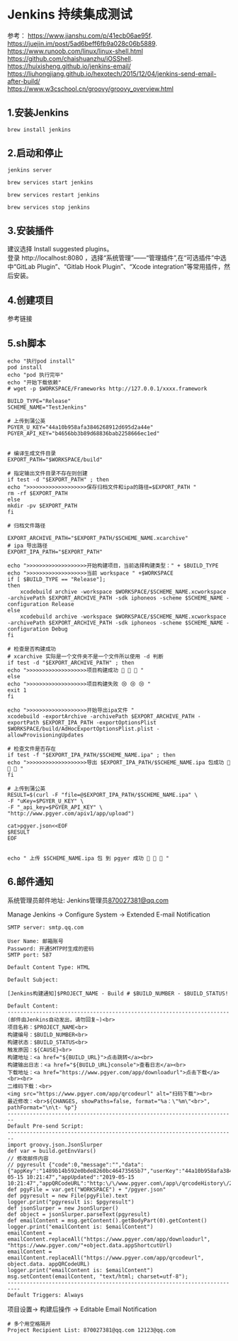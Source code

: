 # Jenkins 持续集成测试

参考：
https://www.jianshu.com/p/41ecb06ae95f.  
https://juejin.im/post/5ad6beff6fb9a028c06b5889.  
https://www.runoob.com/linux/linux-shell.html  
https://github.com/chaishuanzhu/iOSShell.   
https://huixisheng.github.io/jenkins-email/  
https://liuhongjiang.github.io/hexotech/2015/12/04/jenkins-send-email-after-build/     
https://www.w3cschool.cn/groovy/groovy_overview.html   

## 1.安装Jenkins
```
brew install jenkins
```

## 2.启动和停止
```
jenkins server

brew services start jenkins

brew services restart jenkins

brew services stop jenkins
```

## 3.安装插件 
建议选择 Install suggested plugins。  
登录 http://localhost:8080 ，选择“系统管理”——“管理插件”,在“可选插件”中选中“GitLab Plugin”、“Gitlab Hook Plugin”、“Xcode integration"等常用插件，然后安装。

## 4.创建项目
参考链接 
## 5.sh脚本
```
echo "执行pod install"
pod install
echo "pod 执行完毕"
echo "开始下载依赖"
# wget -p $WORKSPACE/Frameworks http://127.0.0.1/xxxx.framework
```

```
BUILD_TYPE="Release"
SCHEME_NAME="TestJenkins"

# 上传到蒲公英
PGYER_U_KEY="44a10b958afa3846268912d695d2a44e"
PGYER_API_KEY="b4656bb3b89d68836bab2258666ec1ed"


# 编译生成文件目录
EXPORT_PATH="$WORKSPACE/build"

# 指定输出文件目录不存在则创建
if test -d "$EXPORT_PATH" ; then
echo ">>>>>>>>>>>>>>>>>>>保存归档文件和ipa的路径=$EXPORT_PATH "
rm -rf $EXPORT_PATH
else
mkdir -pv $EXPORT_PATH
fi

# 归档文件路径

EXPORT_ARCHIVE_PATH="$EXPORT_PATH/$SCHEME_NAME.xcarchive"
# ipa 导出路径
EXPORT_IPA_PATH="$EXPORT_PATH"

echo ">>>>>>>>>>>>>>>>>>>开始构建项目，当前选择构建类型：" + $BUILD_TYPE 
echo ">>>>>>>>>>>>>>>>>>>当前 workspace " +$WORKSPACE
if [ $BUILD_TYPE == "Release"]; 
then 
	xcodebuild archive -workspace $WORKSPACE/$SCHEME_NAME.xcworkspace -archivePath $EXPORT_ARCHIVE_PATH -sdk iphoneos -scheme $SCHEME_NAME -configuration Release
else 
	xcodebuild archive -workspace $WORKSPACE/$SCHEME_NAME.xcworkspace -archivePath $EXPORT_ARCHIVE_PATH -sdk iphoneos -scheme $SCHEME_NAME -configuration Debug
fi

# 检查是否构建成功
# xcarchive 实际是一个文件夹不是一个文件所以使用 -d 判断
if test -d "$EXPORT_ARCHIVE_PATH" ; then
echo ">>>>>>>>>>>>>>>>>>>项目构建成功 🚀 🚀 🚀 "
else
echo ">>>>>>>>>>>>>>>>>>>项目构建失败 😢 😢 😢 "
exit 1
fi

echo ">>>>>>>>>>>>>>>>>>>开始导出ipa文件 "
xcodebuild -exportArchive -archivePath $EXPORT_ARCHIVE_PATH -exportPath $EXPORT_IPA_PATH -exportOptionsPlist $WORKSPACE/build/AdHocExportOptionsPlist.plist -allowProvisioningUpdates

# 检查文件是否存在
if test -f "$EXPORT_IPA_PATH/$SCHEME_NAME.ipa" ; then
echo ">>>>>>>>>>>>>>>>>>>导出 $EXPORT_IPA_PATH/$SCHEME_NAME.ipa 包成功 🎉 🎉 🎉 "
fi

# 上传到蒲公英
RESULT=$(curl -F "file=@$EXPORT_IPA_PATH/$SCHEME_NAME.ipa" \
-F "uKey=$PGYER_U_KEY" \
-F "_api_key=$PGYER_API_KEY" \
"http://www.pgyer.com/apiv1/app/upload")

cat>pgyer.json<<EOF
$RESULT
EOF


echo " 上传 $SCHEME_NAME.ipa 包 到 pgyer 成功 🎉 🎉 🎉 "
```

## 6.邮件通知

系统管理员邮件地址: Jenkins管理员<870027381@qq.com>

Manage Jenkins -> Configure System -> Extended E-mail Notification
```
SMTP server: smtp.qq.com 

User Name: 邮箱账号
Password: 开通SMTP时生成的密码
SMTP port: 587

Default Content Type: HTML

Default Subject: 

[Jenkins构建通知]$PROJECT_NAME - Build # $BUILD_NUMBER - $BUILD_STATUS!

Default Content: 
----------------------------------------------------------------------
(邮件由Jenkins自动发出，请勿回复~)<br>
项目名称：$PROJECT_NAME<br>
构建编号：$BUILD_NUMBER<br>
构建状态：$BUILD_STATUS<br>
触发原因：${CAUSE}<br>
构建地址：<a href="${BUILD_URL}">点击跳转</a><br>
构建输出日志：<a href="${BUILD_URL}console">查看日志</a><br>
下载地址：<a href="https://www.pgyer.com/app/downloadurl">点击下载</a><br><br>
二维码下载：<br>
<img src="https://www.pgyer.com/app/qrcodeurl" alt="扫码下载"><br>
最近修改：<br>${CHANGES, showPaths=false, format="%a：\"%m\"<br>", pathFormat="\n\t- %p"}
------------------------------------------------------------------------
Default Pre-send Script:
------------------------------------------------------------------------
import groovy.json.JsonSlurper
def var = build.getEnvVars()
// 修改邮件内容
// pgyresult {"code":0,"message":"","data":{"appKey":"1489b14b592e0bde8260bc46473565b7","userKey":"44a10b958afa3846268912d695d2a44e","appType":"1","appIsLastest":"1","appFileSize":"137535","appName":"TestJenkins","appVersion":"1.0","appVersionNo":"1","appBuildVersion":"34","appIdentifier":"com.xxx.TestJenkins","appIcon":"","appDescription":"","appUpdateDescription":"","appScreenshots":"","appShortcutUrl":"iq6d","appCreated":"2019-05-15 10:21:47","appUpdated":"2019-05-15 10:21:47","appQRCodeURL":"http:\/\/www.pgyer.com\/app\/qrcodeHistory\/2d90214b7dd150cdb53174d78efd3e7148cdd4617f7bf1950adc89eb1f6fcd7b"}}
def pgyFile = var.get("WORKSPACE") + "/pgyer.json"
def pgyresult = new File(pgyFile).text
logger.print("pgyresult is: $pgyresult")
def jsonSlurper = new JsonSlurper()
def object = jsonSlurper.parseText(pgyresult)
def emailContent = msg.getContent().getBodyPart(0).getContent()
logger.print("emailContent is: $emailContent")
emailContent = emailContent.replaceAll("https://www.pgyer.com/app/downloadurl", "https://www.pgyer.com/"+object.data.appShortcutUrl)
emailContent = emailContent.replaceAll("https://www.pgyer.com/app/qrcodeurl", object.data. appQRCodeURL)
logger.print("emailContent is: $emailContent")
msg.setContent(emailContent, "text/html; charset=utf-8");
--------------------------------------------------------------------------
Default Triggers: Always
```

项目设置-> 构建后操作 -> Editable Email Notification
```
# 多个用空格隔开
Project Recipient List: 870027381@qq.com 12123@qq.com
```
